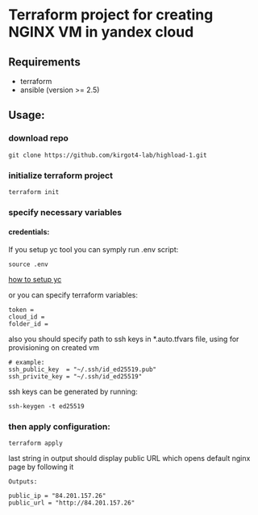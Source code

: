 # Terraform project for creating NGINX VM in yandex cloud

## Requirements
- terraform
- ansible (version >= 2.5)


## Usage:

### download repo
```
git clone https://github.com/kirgot4-lab/highload-1.git
```

### initialize terraform project
```
terraform init
```

### specify necessary variables

#### credentials:
If you setup yc tool you can symply run .env script:
```
source .env
```

[how to setup yc](https://cloud.yandex.ru/docs/tutorials/infrastructure-management/terraform-quickstart#get-credentials)

or you can specify terraform variables:

```
token = 
cloud_id = 
folder_id =
```
also you should specify path to ssh keys in *.auto.tfvars file, using for provisioning on created vm

```
# example:
ssh_public_key  = "~/.ssh/id_ed25519.pub"
ssh_privite_key = "~/.ssh/id_ed25519"
```

ssh keys can be generated by running:
```
ssh-keygen -t ed25519
```

### then apply configuration:

```
terraform apply
```

last string in output should display public URL which opens default nginx page by following it

```
Outputs:

public_ip = "84.201.157.26"
public_url = "http://84.201.157.26"
```
